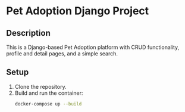 # Pet Adoption Django Project

## Description
This is a Django-based Pet Adoption platform with CRUD functionality, profile and detail pages, and a simple search.

## Setup
1. Clone the repository.
2. Build and run the container:
   ```bash
   docker-compose up --build
